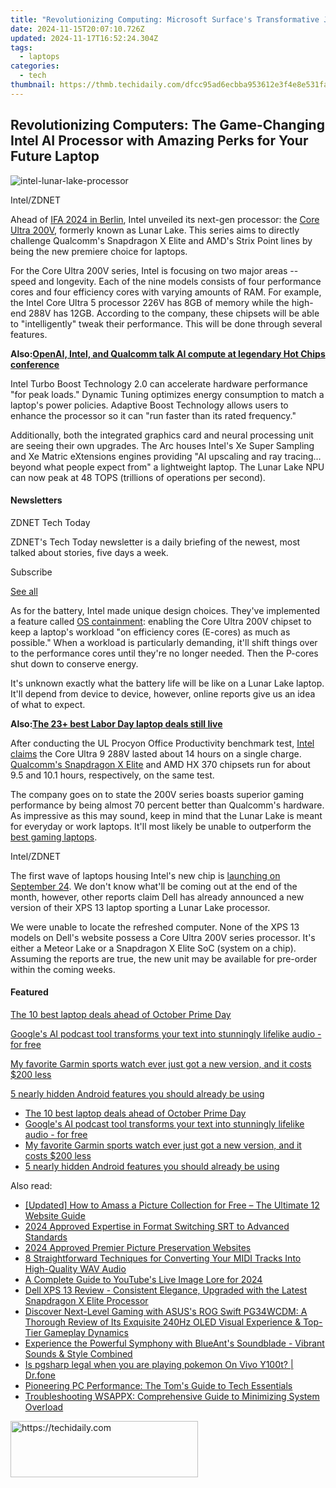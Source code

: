 ```yaml
---
title: "Revolutionizing Computing: Microsoft Surface's Transformative Journey From Rocky Beginnings"
date: 2024-11-15T20:07:10.726Z
updated: 2024-11-17T16:52:24.304Z
tags:
  - laptops
categories:
  - tech
thumbnail: https://thmb.techidaily.com/dfcc95ad6ecbba953612e3f4e8e531fa254803a3d3cee264d5e5e99d8b779603.jpg
---
```


## Revolutionizing Computers: The Game-Changing Intel AI Processor with Amazing Perks for Your Future Laptop

![intel-lunar-lake-processor](https://www.zdnet.com/a/img/resize/ac1f9cb5d24c90bbea354b6a2c85b67adf65ce9f/2024/09/03/9e7622dc-1c1b-4820-bd2f-13d68219397e/intel-lunar-lake-processor.jpg?auto=webp&width=1280)

Intel/ZDNET

Ahead of [IFA 2024 in Berlin](https://www.ifa-berlin.com/), Intel unveiled its next-gen processor: the [Core Ultra 200V](https://www.intel.com/content/www/us/en/newsroom/news/power-efficient-core-ultra-200v-series-mobile.html), formerly known as Lunar Lake. This series aims to directly challenge Qualcomm's Snapdragon X Elite and AMD's Strix Point lines by being the new premiere choice for laptops.

For the Core Ultra 200V series, Intel is focusing on two major areas -- speed and longevity. Each of the nine models consists of four performance cores and four efficiency cores with varying amounts of RAM. For example, the Intel Core Ultra 5 processor 226V has 8GB of memory while the high-end 288V has 12GB. According to the company, these chipsets will be able to "intelligently" tweak their performance. This will be done through several features.

**Also:**[**OpenAI, Intel, and Qualcomm talk AI compute at legendary Hot Chips conference**](https://www.zdnet.com/article/openai-intel-and-qualcomm-talk-ai-compute-at-legendary-hot-chips-conference/)

Intel Turbo Boost Technology 2.0 can accelerate hardware performance "for peak loads." Dynamic Tuning optimizes energy consumption to match a laptop's power policies. Adaptive Boost Technology allows users to enhance the processor so it can "run faster than its rated frequency."

Additionally, both the integrated graphics card and neural processing unit are seeing their own upgrades. The Arc houses Intel's Xe Super Sampling and Xe Matric eXtensions engines providing "AI upscaling and ray tracing… beyond what people expect from" a lightweight laptop. The Lunar Lake NPU can now peak at 48 TOPS (trillions of operations per second).

#### Newsletters

ZDNET Tech Today

ZDNET's Tech Today newsletter is a daily briefing of the newest, most talked about stories, five days a week.

 Subscribe

[See all](https://www.zdnet.com/newsletters/)

As for the battery, Intel made unique design choices. They've implemented a feature called [OS containment](https://www.intel.com/content/www/us/en/newsroom/news/power-efficient-core-ultra-200v-series-mobile.html#gs.e3516f): enabling the Core Ultra 200V chipset to keep a laptop's workload "on efficiency cores (E-cores) as much as possible." When a workload is particularly demanding, it'll shift things over to the performance cores until they're no longer needed. Then the P-cores shut down to conserve energy.

It's unknown exactly what the battery life will be like on a Lunar Lake laptop. It'll depend from device to device, however, online reports give us an idea of what to expect.

**Also:**[**The 23+ best Labor Day laptop deals still live**](https://www.zdnet.com/article/best-labor-day-laptop-deals-09-02-2024/)

After conducting the UL Procyon Office Productivity benchmark test, [Intel claims](https://www.engadget.com/computing/laptops/intels-core-ultra-200v-chips-aim-for-ai-pc-dominance-160029852.html) the Core Ultra 9 288V lasted about 14 hours on a single charge. [Qualcomm's Snapdragon X Elite](https://shop-links.co/link/?url=https%3A%2F%2Fwww.samsung.com%2Fus%2Fcomputing%2Fgalaxy-books%2Fgalaxy-book4-edge%2Fbuy%2Fgalaxy-book4-edge-14-qualcomm-snapdragon-x-elite-512gb-sapphire-blue-np940xma-kb1us%2F&publisher_slug=itechdaily19598&exclusive=1) and AMD HX 370 chipsets run for about 9.5 and 10.1 hours, respectively, on the same test. 

The company goes on to state the 200V series boasts superior gaming performance by being almost 70 percent better than Qualcomm's hardware. As impressive as this may sound, keep in mind that the Lunar Lake is meant for everyday or work laptops. It'll most likely be unable to outperform the [best gaming laptops](https://www.zdnet.com/article/best-gaming-laptop/).

Intel/ZDNET

The first wave of laptops housing Intel's new chip is [launching on September 24](https://www.theverge.com/2024/9/3/24233957/intel-lunar-lake-core-ultra-200v-launch). We don't know what'll be coming out at the end of the month, however, other reports claim Dell has already announced a new version of their XPS 13 laptop sporting a Lunar Lake processor. 

We were unable to locate the refreshed computer. None of the XPS 13 models on Dell's website possess a Core Ultra 200V series processor. It's either a Meteor Lake or a Snapdragon X Elite SoC (system on a chip). Assuming the reports are true, the new unit may be available for pre-order within the coming weeks.

#### Featured

[The 10 best laptop deals ahead of October Prime Day](https://www.zdnet.com/article/best-early-prime-day-laptop-deals-2024/ "The 10 best laptop deals ahead of October Prime Day")

[Google's AI podcast tool transforms your text into stunningly lifelike audio - for free](https://www.zdnet.com/article/googles-ai-podcast-tool-transforms-your-text-into-stunningly-lifelike-audio-for-free/ "Google's AI podcast tool transforms your text into stunningly lifelike audio - for free")

[My favorite Garmin sports watch ever just got a new version, and it costs $200 less](https://www.zdnet.com/article/my-favorite-garmin-sports-watch-ever-just-got-a-new-version-and-it-costs-200-less/ "My favorite Garmin sports watch ever just got a new version, and it costs $200 less")

[5 nearly hidden Android features you should already be using](https://www.zdnet.com/article/5-nearly-hidden-android-features-you-should-already-be-using/ "5 nearly hidden Android features you should already be using")

* [The 10 best laptop deals ahead of October Prime Day](https://www.zdnet.com/article/best-early-prime-day-laptop-deals-2024/ "The 10 best laptop deals ahead of October Prime Day")
* [Google's AI podcast tool transforms your text into stunningly lifelike audio - for free](https://www.zdnet.com/article/googles-ai-podcast-tool-transforms-your-text-into-stunningly-lifelike-audio-for-free/ "Google's AI podcast tool transforms your text into stunningly lifelike audio - for free")
* [My favorite Garmin sports watch ever just got a new version, and it costs $200 less](https://www.zdnet.com/article/my-favorite-garmin-sports-watch-ever-just-got-a-new-version-and-it-costs-200-less/ "My favorite Garmin sports watch ever just got a new version, and it costs $200 less")
* [5 nearly hidden Android features you should already be using](https://www.zdnet.com/article/5-nearly-hidden-android-features-you-should-already-be-using/ "5 nearly hidden Android features you should already be using")

<ins class="adsbygoogle"
     style="display:block"
     data-ad-format="autorelaxed"
     data-ad-client="ca-pub-7571918770474297"
     data-ad-slot="1223367746"></ins>

<ins class="adsbygoogle"
     style="display:block"
     data-ad-client="ca-pub-7571918770474297"
     data-ad-slot="8358498916"
     data-ad-format="auto"
     data-full-width-responsive="true"></ins>

<span class="atpl-alsoreadstyle">Also read:</span>
<div><ul>
<li><a href="https://some-knowledge.techidaily.com/updated-how-to-amass-a-picture-collection-for-free-the-ultimate-12-website-guide/"><u>[Updated] How to Amass a Picture Collection for Free – The Ultimate 12 Website Guide</u></a></li>
<li><a href="https://some-techniques.techidaily.com/2024-approved-expertise-in-format-switching-srt-to-advanced-standards/"><u>2024 Approved Expertise in Format Switching SRT to Advanced Standards</u></a></li>
<li><a href="https://fox-friendly.techidaily.com/2024-approved-premier-picture-preservation-websites/"><u>2024 Approved Premier Picture Preservation Websites</u></a></li>
<li><a href="https://blog-min.techidaily.com/8-straightforward-techniques-for-converting-your-midi-tracks-into-high-quality-wav-audio/"><u>8 Straightforward Techniques for Converting Your MIDI Tracks Into High-Quality WAV Audio</u></a></li>
<li><a href="https://youtube-docs.techidaily.com/plete-guide-to-youtubes-live-image-lore-for-2024/"><u>A Complete Guide to YouTube's Live Image Lore for 2024</u></a></li>
<li><a href="https://hardware-reviews.techidaily.com/dell-xps-13-review-consistent-elegance-upgraded-with-the-latest-snapdragon-x-elite-processor/"><u>Dell XPS 13 Review - Consistent Elegance, Upgraded with the Latest Snapdragon X Elite Processor</u></a></li>
<li><a href="https://hardware-reviews.techidaily.com/discover-next-level-gaming-with-asuss-rog-swift-pg34wcdm-a-thorough-review-of-its-exquisite-240hz-oled-visual-experience-and-top-tier-gameplay-dynamics/"><u>Discover Next-Level Gaming with ASUS's ROG Swift PG34WCDM: A Thorough Review of Its Exquisite 240Hz OLED Visual Experience & Top-Tier Gameplay Dynamics</u></a></li>
<li><a href="https://hardware-reviews.techidaily.com/experience-the-powerful-symphony-with-blueants-soundblade-vibrant-sounds-and-style-combined/"><u>Experience the Powerful Symphony with BlueAnt's Soundblade - Vibrant Sounds & Style Combined</u></a></li>
<li><a href="https://fake-location.techidaily.com/is-pgsharp-legal-when-you-are-playing-pokemon-on-vivo-y100t-drfone-by-drfone-virtual-android/"><u>Is pgsharp legal when you are playing pokemon On Vivo Y100t? | Dr.fone</u></a></li>
<li><a href="https://hardware-reviews.techidaily.com/pioneering-pc-performance-the-toms-guide-to-tech-essentials/"><u>Pioneering PC Performance: The Tom's Guide to Tech Essentials</u></a></li>
<li><a href="https://win-solutions.techidaily.com/troubleshooting-wsappx-comprehensive-guide-to-minimizing-system-overload/"><u>Troubleshooting WSAPPX: Comprehensive Guide to Minimizing System Overload</u></a></li>
</ul></div>

<!-- affiliate ads begin -->
<a href="https://aligracehair.sjv.io/c/5597632/1975836/19272" target="_top" id="1975836">
  <img src="//a.impactradius-go.com/display-ad/19272-1975836" border="0" alt="https://techidaily.com" width="300" height="90"/>
</a>
<img height="0" width="0" src="https://aligracehair.sjv.io/i/5597632/1975836/19272" style="position:absolute;visibility:hidden;" border="0" />
<!-- affiliate ads end -->

